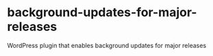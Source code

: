background-updates-for-major-releases
=====================================

WordPress plugin that enables background updates for major releases
